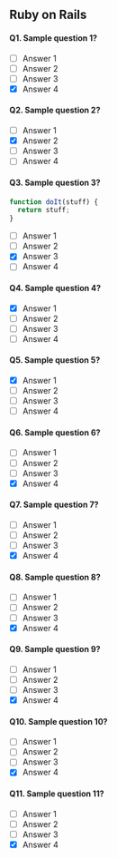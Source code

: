 ## Ruby on Rails

#### Q1. Sample question 1?

- [ ] Answer 1
- [ ] Answer 2
- [ ] Answer 3
- [x] Answer 4

#### Q2. Sample question 2?

- [ ] Answer 1
- [x] Answer 2
- [ ] Answer 3
- [ ] Answer 4

#### Q3. Sample question 3?

```js
function doIt(stuff) {
  return stuff;
}
```

- [ ] Answer 1
- [ ] Answer 2
- [x] Answer 3
- [ ] Answer 4

#### Q4. Sample question 4?

- [x] Answer 1
- [ ] Answer 2
- [ ] Answer 3
- [ ] Answer 4

#### Q5. Sample question 5?

- [x] Answer 1
- [ ] Answer 2
- [ ] Answer 3
- [ ] Answer 4

#### Q6. Sample question 6?

- [ ] Answer 1
- [ ] Answer 2
- [ ] Answer 3
- [x] Answer 4

#### Q7. Sample question 7?

- [ ] Answer 1
- [ ] Answer 2
- [ ] Answer 3
- [x] Answer 4

#### Q8. Sample question 8?

- [ ] Answer 1
- [ ] Answer 2
- [ ] Answer 3
- [x] Answer 4

#### Q9. Sample question 9?

- [ ] Answer 1
- [ ] Answer 2
- [ ] Answer 3
- [x] Answer 4

#### Q10. Sample question 10?

- [ ] Answer 1
- [ ] Answer 2
- [ ] Answer 3
- [x] Answer 4

#### Q11. Sample question 11?

- [ ] Answer 1
- [ ] Answer 2
- [ ] Answer 3
- [x] Answer 4
